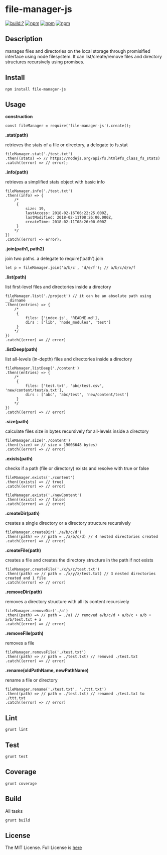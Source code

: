 # file-manager-js

[![build:?](https://travis-ci.org/eyas-ranjous/file-manager-js.svg?branch=master)](https://travis-ci.org/eyas-ranjous/file-manager-js) [![npm](https://img.shields.io/npm/dm/file-manager-js.svg)](https://www.npmjs.com/packages/file-manager-js) [![npm](https://img.shields.io/npm/v/file-manager-js.svg)](https://www.npmjs.com/package/file-manager-js) [![npm](https://img.shields.io/badge/node-%3E=%206.0-blue.svg)](https://www.npmjs.com/package/file-manager-js)

## Description 
manages files and directories on the local storage through promisified interface using node filesystem. It can list/create/remove files and directory structures recursively using promises.

## Install
```
npm install file-manager-js
```

## Usage 

**construction**
```
const fileManager = require('file-manager-js').create();
```

**.stat(path)**

retrieves the stats of a file or directory, a delegate to fs.stat
```
fileManager.stat('./test.txt')
.then((stats) => // https://nodejs.org/api/fs.html#fs_class_fs_stats)
.catch((error) => // error);
```

**.info(path)**

retrieves a simplified stats object with basic info
```
fileManager.info('./test.txt')
.then((info) => {
    /*
     {
         size: 19,
         lastAccess: 2018-02-16T06:22:25.000Z,
         lastModified: 2018-02-11T08:26:00.000Z,
         createTime: 2018-02-11T08:26:00.000Z
     }
    */
})
.catch((error) => error);
```

**.join(path1, path2)**

join two paths. a delegate to require('path').join 
```
let p = fileManager.join('a/b/c', 'd/e/f'); // a/b/c/d/e/f
```

**.list(path)**

list first-level files and directories inside a directory 
```
fileManager.list('./project') // it can be an absolute path using __dirname
.then((entries) => {
    /*
     {
         files: ['index.js', 'README.md'],
         dirs : ['lib', 'node_modules', 'test']
     }
    */
})
.catch((error) => // error)
```

**.listDeep(path)**

list all-levels (in-depth) files and directories inside a directory 
```
fileManager.listDeep('./content')
.then((entries) => {
    /*
     {
         files: ['test.txt', 'abc/test.csv', 'new/content/test/a.txt'],
         dirs : ['abc', 'abc/test', 'new/content/test']
     }
    */
})
.catch((error) => // error)
```

**.size(path)**

calculate files size in bytes recursively for all-levels inside a directory
```
fileManager.size('./content')
.then((size) => // size = 19003648 bytes)
.catch((error) => // error)
```

**.exists(path)**

checks if a path (file or directory) exists and resolve with true or false
```
fileManager.exists('./content')
.then((exists) => // true)
.catch((error) => // error)

fileManager.exists('./newContent')
.then((exists) => // false)
.catch((error) => // error)
```

**.createDir(path)**

creates a single directory or a directory structure recursively
```
fileManager.createDir('./a/b/c/d')
.then((path) => // path = ./a/b/c/d) // 4 nested directories created
.catch((error) => // error)
```

**.createFile(path)**

creates a file and creates the directory structure in the path if not exists
```
fileManager.createFile('./x/y/z/test.txt')
.then((path) => // path = ./x/y/z/test.txt) // 3 nested directories created and 1 file
.catch((error) => // error)
```

**.removeDir(path)**

removes a directory structure with all its content recursively
```
fileManager.removeDir('./a')
.then((path) => // path = ./a) // removed a/b/c/d + a/b/c + a/b + a/b/test.txt + a
.catch((error) => // error)
```

**.removeFile(path)**

removes a file
```
fileManager.removeFile('./test.txt')
.then((path) => // path = ./test.txt) // removed ./test.txt
.catch((error) => // error)
```

**.rename(oldPathName, newPathName)**

rename a file or directory
```
fileManager.rename('./test.txt', './ttt.txt')
.then((path) => // path = ./test.txt) // renamed ./test.txt to ./ttt.txt
.catch((error) => // error)
```

## Lint
```
grunt lint
```

## Test
```
grunt test
```

## Coverage
```
grunt coverage
```

## Build
All tasks
```
grunt build
```

## License
The MIT License. Full License is [here](https://github.com/eyas-ranjous/file-manager-js/blob/master/LICENSE)
